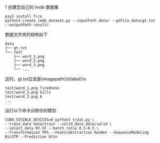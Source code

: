 1 创建您自己的 lmdb 数据集

```
pip3 install fire
python3 create_lmdb_dataset.py --inputPath data/ --gtFile data/gt.txt --outputPath result/
```
数据文件夹的结构如下

```
data
├── gt.txt
└── test
    ├── word_1.png
    ├── word_2.png
    ├── word_3.png
    └── ...
```
这时，gt.txt应该是{imagepath}\t{label}\n
```
test/word_1.png Tiredness
test/word_2.png kills
test/word_3.png A
...
```
运行以下命令训练你的模型
```
CUDA_VISIBLE_DEVICES=0 python3 train.py \
--train_data data/train --valid_data data/valid \
--select_data MJ-ST --batch_ratio 0.5-0.5 \
--Transformation TPS --FeatureExtraction ResNet --SequenceModeling BiLSTM --Prediction Attn
```

